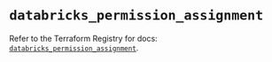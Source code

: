 # `databricks_permission_assignment`

Refer to the Terraform Registry for docs: [`databricks_permission_assignment`](https://registry.terraform.io/providers/databricks/databricks/1.59.0/docs/resources/permission_assignment).
